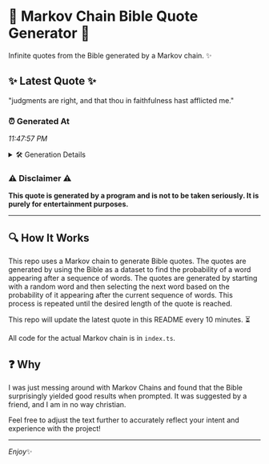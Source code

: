 # 📖 Markov Chain Bible Quote Generator 📖

Infinite quotes from the Bible generated by a Markov chain. ✨

## ✨ Latest Quote ✨
"judgments are right, and that thou in faithfulness hast afflicted me."

### ⏰ Generated At
*11:47:57 PM*

<details>
    <summary>🛠️ Generation Details</summary>
    <p>
        <strong>🌱 Seed:</strong> judgments<br>
        <strong>🔄 Iterations:</strong> 10<br>
        <strong>📜 Context History:</strong><br>[ judgments ]: are<br>[ judgments, are ]: right,<br>[ judgments, are, right, ]: and<br>[ judgments, are, right,, and ]: that<br>[ judgments, are, right,, and, that ]: thou<br>[ judgments, are, right,, and, that, thou ]: in<br>[ are, right,, and, that, thou, in ]: faithfulness<br>[ right,, and, that, thou, in, faithfulness ]: hast<br>[ and, that, thou, in, faithfulness, hast ]: afflicted<br>[ that, thou, in, faithfulness, hast, afflicted ]: me.<br>
    </p>
</details>

### ⚠️ Disclaimer ⚠️
**This quote is generated by a program and is not to be taken seriously. It is purely for entertainment purposes.**

---

## 🔍 How It Works

This repo uses a Markov chain to generate Bible quotes. The quotes are generated by using the Bible as a dataset to find the probability of a word appearing after a sequence of words. The quotes are generated by starting with a random word and then selecting the next word based on the probability of it appearing after the current sequence of words. This process is repeated until the desired length of the quote is reached.

This repo will update the latest quote in this README every 10 minutes. ⏳

All code for the actual Markov chain is in `index.ts`.

## ❓ Why

I was just messing around with Markov Chains and found that the Bible surprisingly yielded good results when prompted. 
It was suggested by a friend, and I am in no way christian.

Feel free to adjust the text further to accurately reflect your intent and experience with the project!

---

*Enjoy*✨

